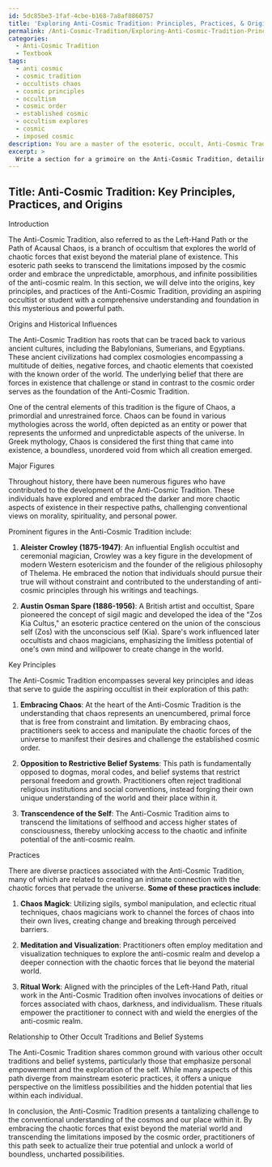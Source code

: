 ```yaml
---
id: 5dc85be3-1faf-4cbe-b168-7a8af8860757
title: 'Exploring Anti-Cosmic Tradition: Principles, Practices, & Origins'
permalink: /Anti-Cosmic-Tradition/Exploring-Anti-Cosmic-Tradition-Principles-Practices-Origins/
categories:
  - Anti-Cosmic Tradition
  - Textbook
tags:
  - anti cosmic
  - cosmic tradition
  - occultists chaos
  - cosmic principles
  - occultism
  - cosmic order
  - established cosmic
  - occultism explores
  - cosmic
  - imposed cosmic
description: You are a master of the esoteric, occult, Anti-Cosmic Tradition and education, you have written many textbooks on the subject in ways that provide students with rich and deep understanding of the subject. You are being asked to write textbook-like sections on a topic and you do it with full context, explainability, and reliability in accuracy to the true facts of the topic at hand, in a textbook style that a student would easily be able to learn from, in a rich, engaging, and contextual way. Always include relevant context (such as formulas and history), related concepts, and in a way that someone can gain deep insights from.
excerpt: > 
  Write a section for a grimoire on the Anti-Cosmic Tradition, detailing its key principles, origins, and practices, so that an aspiring occultist or student can develop a solid understanding and foundation in this esoteric path. Include information on its historical influences, major figures, significance of Chaos, and its relationship to other occult traditions and belief systems.
---
```


## Title: Anti-Cosmic Tradition: Key Principles, Practices, and Origins

Introduction

The Anti-Cosmic Tradition, also referred to as the Left-Hand Path or the Path of Acausal Chaos, is a branch of occultism that explores the world of chaotic forces that exist beyond the material plane of existence. This esoteric path seeks to transcend the limitations imposed by the cosmic order and embrace the unpredictable, amorphous, and infinite possibilities of the anti-cosmic realm. In this section, we will delve into the origins, key principles, and practices of the Anti-Cosmic Tradition, providing an aspiring occultist or student with a comprehensive understanding and foundation in this mysterious and powerful path.

Origins and Historical Influences

The Anti-Cosmic Tradition has roots that can be traced back to various ancient cultures, including the Babylonians, Sumerians, and Egyptians. These ancient civilizations had complex cosmologies encompassing a multitude of deities, negative forces, and chaotic elements that coexisted with the known order of the world. The underlying belief that there are forces in existence that challenge or stand in contrast to the cosmic order serves as the foundation of the Anti-Cosmic Tradition.

One of the central elements of this tradition is the figure of Chaos, a primordial and unrestrained force. Chaos can be found in various mythologies across the world, often depicted as an entity or power that represents the unformed and unpredictable aspects of the universe. In Greek mythology, Chaos is considered the first thing that came into existence, a boundless, unordered void from which all creation emerged.

Major Figures

Throughout history, there have been numerous figures who have contributed to the development of the Anti-Cosmic Tradition. These individuals have explored and embraced the darker and more chaotic aspects of existence in their respective paths, challenging conventional views on morality, spirituality, and personal power.

Prominent figures in the Anti-Cosmic Tradition include:

1. **Aleister Crowley (1875-1947)**: An influential English occultist and ceremonial magician, Crowley was a key figure in the development of modern Western esotericism and the founder of the religious philosophy of Thelema. He embraced the notion that individuals should pursue their true will without constraint and contributed to the understanding of anti-cosmic principles through his writings and teachings.

2. **Austin Osman Spare (1886-1956)**: A British artist and occultist, Spare pioneered the concept of sigil magic and developed the idea of the "Zos Kia Cultus," an esoteric practice centered on the union of the conscious self (Zos) with the unconscious self (Kia). Spare's work influenced later occultists and chaos magicians, emphasizing the limitless potential of one's own mind and willpower to create change in the world.

Key Principles

The Anti-Cosmic Tradition encompasses several key principles and ideas that serve to guide the aspiring occultist in their exploration of this path:

1. **Embracing Chaos**: At the heart of the Anti-Cosmic Tradition is the understanding that chaos represents an unencumbered, primal force that is free from constraint and limitation. By embracing chaos, practitioners seek to access and manipulate the chaotic forces of the universe to manifest their desires and challenge the established cosmic order.

2. **Opposition to Restrictive Belief Systems**: This path is fundamentally opposed to dogmas, moral codes, and belief systems that restrict personal freedom and growth. Practitioners often reject traditional religious institutions and social conventions, instead forging their own unique understanding of the world and their place within it.

3. **Transcendence of the Self**: The Anti-Cosmic Tradition aims to transcend the limitations of selfhood and access higher states of consciousness, thereby unlocking access to the chaotic and infinite potential of the anti-cosmic realm.

Practices

There are diverse practices associated with the Anti-Cosmic Tradition, many of which are related to creating an intimate connection with the chaotic forces that pervade the universe. **Some of these practices include**:

1. **Chaos Magick**: Utilizing sigils, symbol manipulation, and eclectic ritual techniques, chaos magicians work to channel the forces of chaos into their own lives, creating change and breaking through perceived barriers.

2. **Meditation and Visualization**: Practitioners often employ meditation and visualization techniques to explore the anti-cosmic realm and develop a deeper connection with the chaotic forces that lie beyond the material world.

3. **Ritual Work**: Aligned with the principles of the Left-Hand Path, ritual work in the Anti-Cosmic Tradition often involves invocations of deities or forces associated with chaos, darkness, and individualism. These rituals empower the practitioner to connect with and wield the energies of the anti-cosmic realm.

Relationship to Other Occult Traditions and Belief Systems

The Anti-Cosmic Tradition shares common ground with various other occult traditions and belief systems, particularly those that emphasize personal empowerment and the exploration of the self. While many aspects of this path diverge from mainstream esoteric practices, it offers a unique perspective on the limitless possibilities and the hidden potential that lies within each individual.

In conclusion, the Anti-Cosmic Tradition presents a tantalizing challenge to the conventional understanding of the cosmos and our place within it. By embracing the chaotic forces that exist beyond the material world and transcending the limitations imposed by the cosmic order, practitioners of this path seek to actualize their true potential and unlock a world of boundless, uncharted possibilities.
